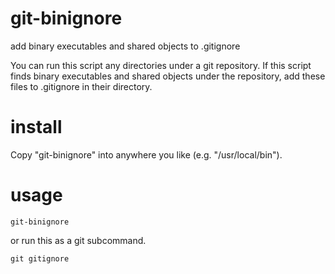 # git-binignore
add binary executables and shared objects to .gitignore

You can run this script any directories under a git repository. If this script finds binary executables and shared objects under the repository, add these files to .gitignore in their directory.

# install

Copy "git-binignore" into anywhere you like (e.g. "/usr/local/bin").

# usage

```console
git-binignore
```

or run this as a git subcommand.

```console
git gitignore
```
